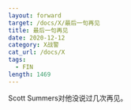 ```yaml
---
layout: forward
target: /docs/X/最后一句再见
title: 最后一句再见
date: 2020-12-12
category: X战警
cat_url: /docs/X
tags: 
  - FIN
length: 1469
---
```


Scott Summers对他没说过几次再见。
